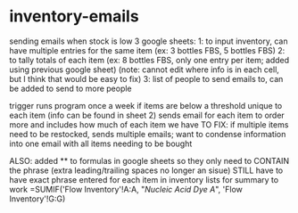 # inventory-emails
sending emails when stock is low
3 google sheets:
1: to input inventory, can have multiple entries for the same item (ex: 3 bottles FBS, 5 bottles FBS)
2: to tally totals of each item (ex: 8 bottles FBS, only one entry per item; added using previous google sheet)
   (note: cannot edit where info is in each cell, but I think that would be easy to fix)
3: list of people to send emails to, can be added to send to more people

trigger runs program once a week
if items are below a threshold unique to each item (info can be found in sheet 2)
sends email for each item to order more and includes how much of each item we have
TO FIX: if multiple items need to be restocked, sends multiple emails; want to condense information into one email with all items needing to be bought

ALSO:
added ** to formulas in google sheets so they only need to CONTAIN the phrase (extra leading/trailing spaces no longer an sisue)
STILL have to have exact phrase entered for each item in inventory lists for summary to work
=SUMIF('Flow Inventory'!A:A, "*Nucleic Acid Dye A*", 'Flow Inventory'!G:G)
